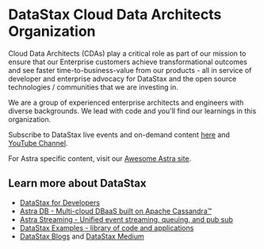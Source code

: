 <!--

**Here are some ideas to get you started:**

🙋‍♀️ A short introduction - what is your organization all about?
🌈 Contribution guidelines - how can the community get involved?
👩‍💻 Useful resources - where can the community find your docs? Is there anything else the community should know?
🍿 Fun facts - what does your team eat for breakfast?
🧙 Remember, you can do mighty things with the power of [Markdown](https://docs.github.com/github/writing-on-github/getting-started-with-writing-and-formatting-on-github/basic-writing-and-formatting-syntax)
-->

# DataStax Cloud Data Architects Organization
Cloud Data Architects (CDAs) play a critical role as part of our mission to ensure that our Enterprise customers achieve transformational outcomes and see faster time-to-business-value from our products - all in service of developer and enterprise advocacy for DataStax and the open source technologies / communities that we are investing in. 

We are a group of experienced enterprise architects and engineers with diverse backgrounds. We lead with code and you'll find our learnings in this organization. 

Subscribe to DataStax live events and on-demand content [here](https://www.datastax.com/workshops) and [YouTube Channel](https://www.youtube.com/channel/UCqA6zOSMpQ55vvguq4Y0jAg).

For Astra specific content, visit our [Awesome Astra site](https://awesome-astra.github.io/docs/).

## Learn more about DataStax
* [DataStax for Developers](https://www.datastax.com/dev)
* [Astra DB - Multi-cloud DBaaS built on Apache Cassandra™](https://www.datastax.com/products/datastax-astra)
* [Astra Streaming - Unified event streaming, queuing, and pub sub](https://www.datastax.com/products/astra-streaming)
* [DataStax Examples - library of code and applications](https://www.datastax.com/examples)
* [DataStax Blogs](https://www.datastax.com/blog) and [DataStax Medium](https://datastax.medium.com/)
